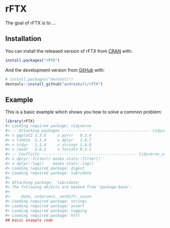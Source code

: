 
<!-- README.md is generated from README.Rmd. Please edit that file -->

# rFTX

<!-- badges: start -->
<!-- badges: end -->

The goal of rFTX is to …

## Installation

You can install the released version of rFTX from
[CRAN](https://CRAN.R-project.org) with:

``` r
install.packages("rFTX")
```

And the development version from [GitHub](https://github.com/) with:

``` r
# install.packages("devtools")
devtools::install_github("andreskull/rFTX")
```

## Example

This is a basic example which shows you how to solve a common problem:

``` r
library(rFTX)
#> Loading required package: tidyverse
#> -- Attaching packages --------------------------------------- tidyverse 1.3.1 --
#> v ggplot2 3.3.5     v purrr   0.3.4
#> v tibble  3.1.4     v dplyr   1.0.7
#> v tidyr   1.1.4     v stringr 1.4.0
#> v readr   2.0.2     v forcats 0.5.1
#> -- Conflicts ------------------------------------------ tidyverse_conflicts() --
#> x dplyr::filter() masks stats::filter()
#> x dplyr::lag()    masks stats::lag()
#> Loading required package: digest
#> Loading required package: lubridate
#> 
#> Attaching package: 'lubridate'
#> The following objects are masked from 'package:base':
#> 
#>     date, intersect, setdiff, union
#> Loading required package: stringi
#> Loading required package: assert
#> Loading required package: logging
#> Loading required package: httr
## basic example code
```
